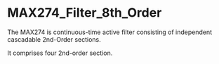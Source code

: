 # MAX274_Filter_8th_Order

The MAX274 is continuous-time active filter consisting of independent cascadable 2nd-Order sections.

 It comprises four 2nd-order section.
